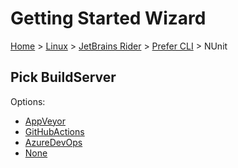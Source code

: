 # Getting Started Wizard

[Home](/docs/wiz/readme.md) > [Linux](Linux.md) > [JetBrains Rider](Linux_Rider.md) > [Prefer CLI](Linux_Rider_Cli.md) > NUnit

## Pick BuildServer

Options:
 * [AppVeyor](Linux_Rider_Cli_NUnit_AppVeyor.md)
 * [GitHubActions](Linux_Rider_Cli_NUnit_GitHubActions.md)
 * [AzureDevOps](Linux_Rider_Cli_NUnit_AzureDevOps.md)
 * [None](Linux_Rider_Cli_NUnit_None.md)
